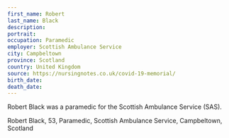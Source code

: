 ```yaml
---
first_name: Robert
last_name: Black
description: 
portrait: 
occupation: Paramedic
employer: Scottish Ambulance Service
city: Campbeltown
province: Scotland
country: United Kingdom
source: https://nursingnotes.co.uk/covid-19-memorial/
birth_date: 
death_date: 
---
```


Robert Black was a paramedic for the Scottish Ambulance Service (SAS).

<p>Robert Black, 53, Paramedic, Scottish Ambulance Service, Campbeltown, Scotland</p>
